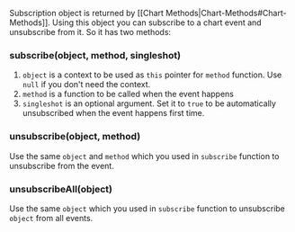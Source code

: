 Subscription object is returned by [[Chart Methods|Chart-Methods#Chart-Methods]]. Using this object you can subscribe to a chart event and unsubscribe from it. So it has two methods:

### subscribe(object, method, singleshot)
1. `object` is a context to be used as `this` pointer for `method` function. Use `null` if you don't need the context.
2. `method` is a function to be called when the event happens
3. `singleshot` is an optional argument. Set it to `true` to be automatically unsubscribed when the event happens first time.

### unsubscribe(object, method)

Use the same `object` and `method` which you used in `subscribe` function to unsubscribe from the event.

### unsubscribeAll(object)

Use the same `object` which you used in `subscribe` function to unsubscribe `object` from all events.
